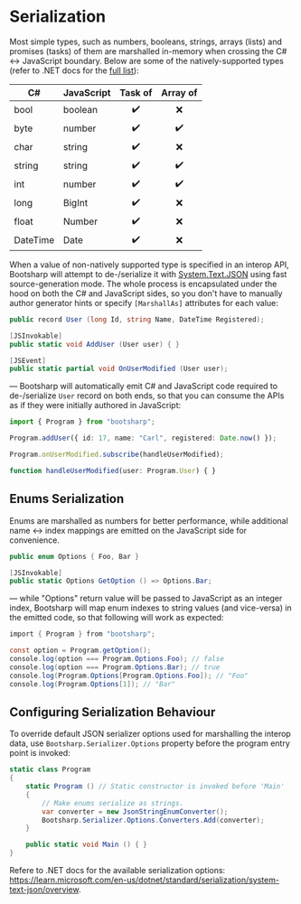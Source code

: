 ﻿# Serialization

Most simple types, such as numbers, booleans, strings, arrays (lists) and promises (tasks) of them are marshalled in-memory when crossing the C# <-> JavaScript boundary. Below are some of the natively-supported types (refer to .NET docs for the [full list](https://learn.microsoft.com/en-us/aspnet/core/blazor/javascript-interoperability/import-export-interop)):

| C#       | JavaScript | Task of | Array of |
|----------|------------|:-------:|:--------:|
| bool     | boolean    |   ✔️    |    ❌     |
| byte     | number     |   ✔️    |    ✔️    |
| char     | string     |   ✔️    |    ❌     |
| string   | string     |   ✔️    |    ✔️    |
| int      | number     |   ✔️    |    ✔️    |
| long     | BigInt     |   ✔️    |    ❌     |
| float    | Number     |   ✔️    |    ❌     |
| DateTime | Date       |   ✔️    |    ❌     |

When a value of non-natively supported type is specified in an interop API, Bootsharp will attempt to de-/serialize it with [System.Text.JSON](https://learn.microsoft.com/en-us/dotnet/api/system.text.json?view=net-8.0) using fast source-generation mode. The whole process is encapsulated under the hood on both the C# and JavaScript sides, so you don't have to manually author generator hints or specify `[MarshallAs]` attributes for each value:

```csharp
public record User (long Id, string Name, DateTime Registered);

[JSInvokable]
public static void AddUser (User user) { }

[JSEvent]
public static partial void OnUserModified (User user);
```

— Bootsharp will automatically emit C# and JavaScript code required to de-/serialize `User` record on both ends, so that you can consume the APIs as if they were initially authored in JavaScript:

```ts
import { Program } from "bootsharp";

Program.addUser({ id: 17, name: "Carl", registered: Date.now() });

Program.onUserModified.subscribe(handleUserModified);

function handleUserModified(user: Program.User) { }
```

## Enums Serialization

Enums are marshalled as numbers for better performance, while additional name <-> index mappings are emitted on the JavaScript side for convenience.

```csharp
public enum Options { Foo, Bar }

[JSInvokable]
public static Options GetOption () => Options.Bar;
```

— while "Options" return value will be passed to JavaScript as an integer index, Bootsharp will map enum indexes to string values (and vice-versa) in the emitted code, so that following will work as expected:

```csharp
import { Program } from "bootsharp";

const option = Program.getOption();
console.log(option === Program.Options.Foo); // false
console.log(option === Program.Options.Bar); // true
console.log(Program.Options[Program.Options.Foo]); // "Foo"
console.log(Program.Options[1]); // "Bar"
```

## Configuring Serialization Behaviour

To override default JSON serializer options used for marshalling the interop data, use `Bootsharp.Serializer.Options` property before the program entry point is invoked:

```csharp
static class Program
{
    static Program () // Static constructor is invoked before 'Main'
    {
        // Make enums serialize as strings.
        var converter = new JsonStringEnumConverter();
        Bootsharp.Serializer.Options.Converters.Add(converter);
    }

    public static void Main () { }
}
```

Refere to .NET docs for the available serialization options: https://learn.microsoft.com/en-us/dotnet/standard/serialization/system-text-json/overview.
